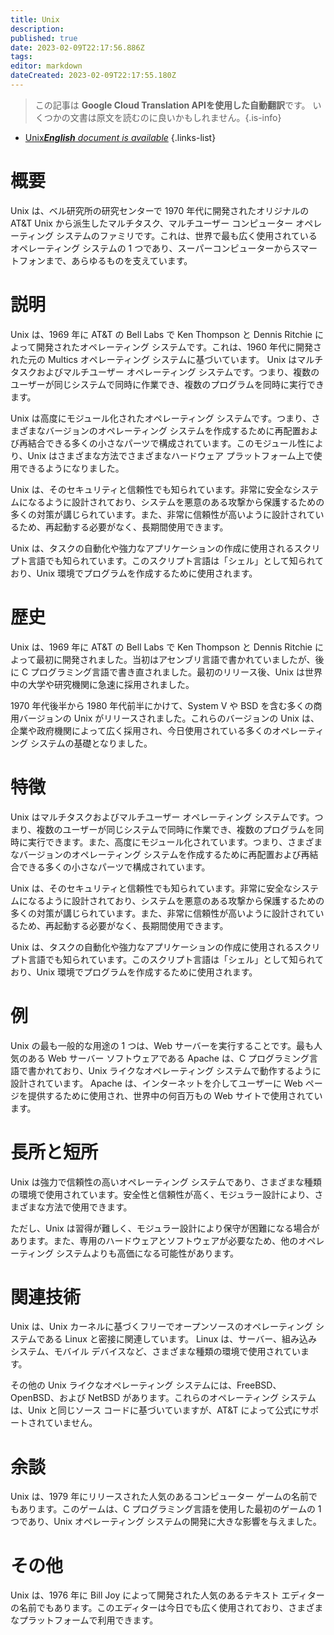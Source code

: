 ```yaml
---
title: Unix
description: 
published: true
date: 2023-02-09T22:17:56.886Z
tags: 
editor: markdown
dateCreated: 2023-02-09T22:17:55.180Z
---
```


> この記事は **Google Cloud Translation APIを使用した自動翻訳**です。
いくつかの文書は原文を読むのに良いかもしれません。{.is-info}



- [Unix***English** document is available*](/en/Knowledge-base/Dictionary/unix)
{.links-list}


# 概要
Unix は、ベル研究所の研究センターで 1970 年代に開発されたオリジナルの AT&T Unix から派生したマルチタスク、マルチユーザー コンピューター オペレーティング システムのファミリです。これは、世界で最も広く使用されているオペレーティング システムの 1 つであり、スーパーコンピューターからスマートフォンまで、あらゆるものを支えています。

# 説明
Unix は、1969 年に AT&T の Bell Labs で Ken Thompson と Dennis Ritchie によって開発されたオペレーティング システムです。これは、1960 年代に開発された元の Multics オペレーティング システムに基づいています。 Unix はマルチタスクおよびマルチユーザー オペレーティング システムです。つまり、複数のユーザーが同じシステムで同時に作業でき、複数のプログラムを同時に実行できます。

Unix は高度にモジュール化されたオペレーティング システムです。つまり、さまざまなバージョンのオペレーティング システムを作成するために再配置および再結合できる多くの小さなパーツで構成されています。このモジュール性により、Unix はさまざまな方法でさまざまなハードウェア プラットフォーム上で使用できるようになりました。

Unix は、そのセキュリティと信頼性でも知られています。非常に安全なシステムになるように設計されており、システムを悪意のある攻撃から保護するための多くの対策が講じられています。また、非常に信頼性が高いように設計されているため、再起動する必要がなく、長期間使用できます。

Unix は、タスクの自動化や強力なアプリケーションの作成に使用されるスクリプト言語でも知られています。このスクリプト言語は「シェル」として知られており、Unix 環境でプログラムを作成するために使用されます。

# 歴史
Unix は、1969 年に AT&T の Bell Labs で Ken Thompson と Dennis Ritchie によって最初に開発されました。当初はアセンブリ言語で書かれていましたが、後に C プログラミング言語で書き直されました。最初のリリース後、Unix は世界中の大学や研究機関に急速に採用されました。

1970 年代後半から 1980 年代前半にかけて、System V や BSD を含む多くの商用バージョンの Unix がリリースされました。これらのバージョンの Unix は、企業や政府機関によって広く採用され、今日使用されている多くのオペレーティング システムの基礎となりました。

# 特徴
Unix はマルチタスクおよびマルチユーザー オペレーティング システムです。つまり、複数のユーザーが同じシステムで同時に作業でき、複数のプログラムを同時に実行できます。また、高度にモジュール化されています。つまり、さまざまなバージョンのオペレーティング システムを作成するために再配置および再結合できる多くの小さなパーツで構成されています。

Unix は、そのセキュリティと信頼性でも知られています。非常に安全なシステムになるように設計されており、システムを悪意のある攻撃から保護するための多くの対策が講じられています。また、非常に信頼性が高いように設計されているため、再起動する必要がなく、長期間使用できます。

Unix は、タスクの自動化や強力なアプリケーションの作成に使用されるスクリプト言語でも知られています。このスクリプト言語は「シェル」として知られており、Unix 環境でプログラムを作成するために使用されます。

# 例
Unix の最も一般的な用途の 1 つは、Web サーバーを実行することです。最も人気のある Web サーバー ソフトウェアである Apache は、C プログラミング言語で書かれており、Unix ライクなオペレーティング システムで動作するように設計されています。 Apache は、インターネットを介してユーザーに Web ページを提供するために使用され、世界中の何百万もの Web サイトで使用されています。

# 長所と短所
Unix は強力で信頼性の高いオペレーティング システムであり、さまざまな種類の環境で使用されています。安全性と信頼性が高く、モジュラー設計により、さまざまな方法で使用できます。

ただし、Unix は習得が難しく、モジュラー設計により保守が困難になる場合があります。また、専用のハードウェアとソフトウェアが必要なため、他のオペレーティング システムよりも高価になる可能性があります。

# 関連技術
Unix は、Unix カーネルに基づくフリーでオープンソースのオペレーティング システムである Linux と密接に関連しています。 Linux は、サーバー、組み込みシステム、モバイル デバイスなど、さまざまな種類の環境で使用されています。

その他の Unix ライクなオペレーティング システムには、FreeBSD、OpenBSD、および NetBSD があります。これらのオペレーティング システムは、Unix と同じソース コードに基づいていますが、AT&T によって公式にサポートされていません。

# 余談
Unix は、1979 年にリリースされた人気のあるコンピューター ゲームの名前でもあります。このゲームは、C プログラミング言語を使用した最初のゲームの 1 つであり、Unix オペレーティング システムの開発に大きな影響を与えました。

# その他
Unix は、1976 年に Bill Joy によって開発された人気のあるテキスト エディターの名前でもあります。このエディターは今日でも広く使用されており、さまざまなプラットフォームで利用できます。
